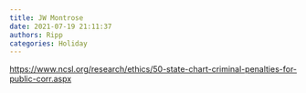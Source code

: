 ```yaml
---
title: JW Montrose
date: 2021-07-19 21:11:37
authors: Ripp
categories: Holiday
---
```


 https://www.ncsl.org/research/ethics/50-state-chart-criminal-penalties-for-public-corr.aspx